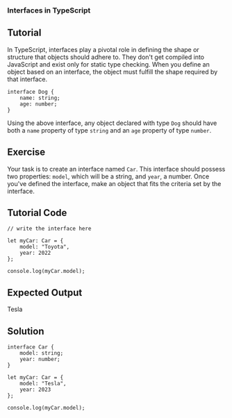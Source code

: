 ### Interfaces in TypeScript

Tutorial
-----------
In TypeScript, interfaces play a pivotal role in defining the shape or structure that objects should adhere to. They don't get compiled into JavaScript and exist only for static type checking. When you define an object based on an interface, the object must fulfill the shape required by that interface.

    interface Dog {
        name: string;
        age: number;
    }

Using the above interface, any object declared with type `Dog` should have both a `name` property of type `string` and an `age` property of type `number`.

Exercise
-----------
Your task is to create an interface named `Car`. This interface should possess two properties: `model`, which will be a string, and `year`, a number. Once you've defined the interface, make an object that fits the criteria set by the interface.

Tutorial Code
---------------
    // write the interface here

    let myCar: Car = {
        model: "Toyota",
        year: 2022
    };

    console.log(myCar.model);

Expected Output
-------------------
Tesla

Solution
-----------
    interface Car {
        model: string;
        year: number;
    }

    let myCar: Car = {
        model: "Tesla",
        year: 2023
    };

    console.log(myCar.model);